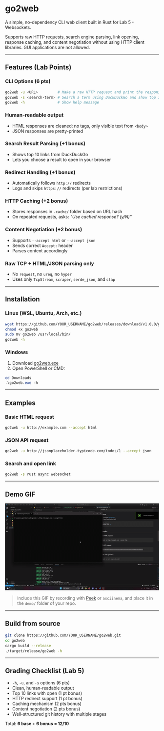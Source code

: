 # go2web

A simple, no-dependency CLI web client built in Rust for Lab 5 - Websockets.

Supports raw HTTP requests, search engine parsing, link opening, response caching, and content negotiation without using HTTP client libraries. GUI applications are not allowed.

---

## Features (Lab Points)

### CLI Options (6 pts)

```bash
go2web -u <URL>         # Make a raw HTTP request and print the response
go2web -s <search-term> # Search a term using DuckDuckGo and show top 10 results
go2web -h               # Show help message
```

### Human-readable output

* HTML responses are cleaned: no tags, only visible text from `<body>`
* JSON responses are pretty-printed

### Search Result Parsing (+1 bonus)

* Shows top 10 links from DuckDuckGo
* Lets you choose a result to open in your browser

### Redirect Handling (+1 bonus)

* Automatically follows `http://` redirects
* Logs and skips `https://` redirects (per lab restrictions)

### HTTP Caching (+2 bonus)

* Stores responses in `.cache/` folder based on URL hash
* On repeated requests, asks: *"Use cached response? (y/N)"*

### Content Negotiation (+2 bonus)

* Supports `--accept html` or `--accept json`
* Sends correct `Accept:` header
* Parses content accordingly

### Raw TCP + HTML/JSON parsing only

* No `reqwest`, no `ureq`, no `hyper`
* Uses only `TcpStream`, `scraper`, `serde_json`, and `clap`

---

## Installation

### Linux (WSL, Ubuntu, Arch, etc.)

```bash
wget https://github.com/YOUR_USERNAME/go2web/releases/download/v1.0.0/go2web
chmod +x go2web
sudo mv go2web /usr/local/bin/
go2web -h
```

### Windows

1. Download [go2web.exe](https://github.com/YOUR_USERNAME/go2web/releases/download/v1.0.0/go2web.exe)
2. Open PowerShell or CMD:

```powershell
cd Downloads
.\go2web.exe -h
```

---

## Examples

### Basic HTML request

```bash
go2web -u http://example.com --accept html
```

### JSON API request

```bash
go2web -u http://jsonplaceholder.typicode.com/todos/1 --accept json
```

### Search and open link

```bash
go2web -s rust async websocket
```

---

## Demo GIF

![go2web demo](demo/go2web_demo.gif)

> Include this GIF by recording with [Peek](https://github.com/phw/peek) or `asciinema`, and place it in the `demo/` folder of your repo.

---

## Build from source

```bash
git clone https://github.com/YOUR_USERNAME/go2web.git
cd go2web
cargo build --release
./target/release/go2web -h
```

---

## Grading Checklist (Lab 5)

* `-h`, `-u`, and `-s` options (6 pts)
* Clean, human-readable output
* Top 10 links with open (1 pt bonus)
* HTTP redirect support (1 pt bonus)
* Caching mechanism (2 pts bonus)
* Content negotiation (2 pts bonus)
* Well-structured git history with multiple stages

Total: **6 base + 6 bonus = 12/10**
